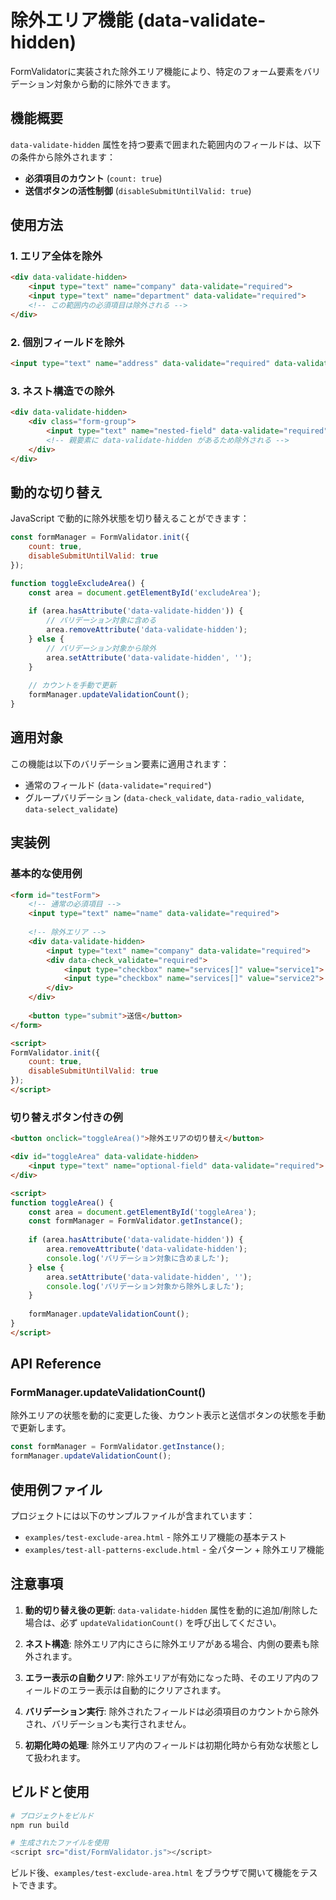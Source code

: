 # 除外エリア機能 (data-validate-hidden)

FormValidatorに実装された除外エリア機能により、特定のフォーム要素をバリデーション対象から動的に除外できます。

## 機能概要

`data-validate-hidden` 属性を持つ要素で囲まれた範囲内のフィールドは、以下の条件から除外されます：

- **必須項目のカウント** (`count: true`)
- **送信ボタンの活性制御** (`disableSubmitUntilValid: true`)

## 使用方法

### 1. エリア全体を除外

```html
<div data-validate-hidden>
    <input type="text" name="company" data-validate="required">
    <input type="text" name="department" data-validate="required">
    <!-- この範囲内の必須項目は除外される -->
</div>
```

### 2. 個別フィールドを除外

```html
<input type="text" name="address" data-validate="required" data-validate-hidden>
```

### 3. ネスト構造での除外

```html
<div data-validate-hidden>
    <div class="form-group">
        <input type="text" name="nested-field" data-validate="required">
        <!-- 親要素に data-validate-hidden があるため除外される -->
    </div>
</div>
```

## 動的な切り替え

JavaScript で動的に除外状態を切り替えることができます：

```javascript
const formManager = FormValidator.init({
    count: true,
    disableSubmitUntilValid: true
});

function toggleExcludeArea() {
    const area = document.getElementById('excludeArea');
    
    if (area.hasAttribute('data-validate-hidden')) {
        // バリデーション対象に含める
        area.removeAttribute('data-validate-hidden');
    } else {
        // バリデーション対象から除外
        area.setAttribute('data-validate-hidden', '');
    }
    
    // カウントを手動で更新
    formManager.updateValidationCount();
}
```

## 適用対象

この機能は以下のバリデーション要素に適用されます：

- 通常のフィールド (`data-validate="required"`)
- グループバリデーション (`data-check_validate`, `data-radio_validate`, `data-select_validate`)

## 実装例

### 基本的な使用例

```html
<form id="testForm">
    <!-- 通常の必須項目 -->
    <input type="text" name="name" data-validate="required">
    
    <!-- 除外エリア -->
    <div data-validate-hidden>
        <input type="text" name="company" data-validate="required">
        <div data-check_validate="required">
            <input type="checkbox" name="services[]" value="service1">
            <input type="checkbox" name="services[]" value="service2">
        </div>
    </div>
    
    <button type="submit">送信</button>
</form>

<script>
FormValidator.init({
    count: true,
    disableSubmitUntilValid: true
});
</script>
```

### 切り替えボタン付きの例

```html
<button onclick="toggleArea()">除外エリアの切り替え</button>

<div id="toggleArea" data-validate-hidden>
    <input type="text" name="optional-field" data-validate="required">
</div>

<script>
function toggleArea() {
    const area = document.getElementById('toggleArea');
    const formManager = FormValidator.getInstance();
    
    if (area.hasAttribute('data-validate-hidden')) {
        area.removeAttribute('data-validate-hidden');
        console.log('バリデーション対象に含めました');
    } else {
        area.setAttribute('data-validate-hidden', '');
        console.log('バリデーション対象から除外しました');
    }
    
    formManager.updateValidationCount();
}
</script>
```

## API Reference

### FormManager.updateValidationCount()

除外エリアの状態を動的に変更した後、カウント表示と送信ボタンの状態を手動で更新します。

```javascript
const formManager = FormValidator.getInstance();
formManager.updateValidationCount();
```

## 使用例ファイル

プロジェクトには以下のサンプルファイルが含まれています：

- `examples/test-exclude-area.html` - 除外エリア機能の基本テスト
- `examples/test-all-patterns-exclude.html` - 全パターン + 除外エリア機能

## 注意事項

1. **動的切り替え後の更新**: `data-validate-hidden` 属性を動的に追加/削除した場合は、必ず `updateValidationCount()` を呼び出してください。

2. **ネスト構造**: 除外エリア内にさらに除外エリアがある場合、内側の要素も除外されます。

3. **エラー表示の自動クリア**: 除外エリアが有効になった時、そのエリア内のフィールドのエラー表示は自動的にクリアされます。

4. **バリデーション実行**: 除外されたフィールドは必須項目のカウントから除外され、バリデーションも実行されません。

5. **初期化時の処理**: 除外エリア内のフィールドは初期化時から有効な状態として扱われます。

## ビルドと使用

```bash
# プロジェクトをビルド
npm run build

# 生成されたファイルを使用
<script src="dist/FormValidator.js"></script>
```

ビルド後、`examples/test-exclude-area.html` をブラウザで開いて機能をテストできます。
